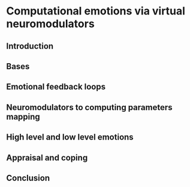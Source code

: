 # Computational emotions via virtual neuromodulators

## Introduction

## Bases 

## Emotional feedback loops

## Neuromodulators to computing parameters mapping 

## High level and low level emotions

## Appraisal and coping 

## Conclusion